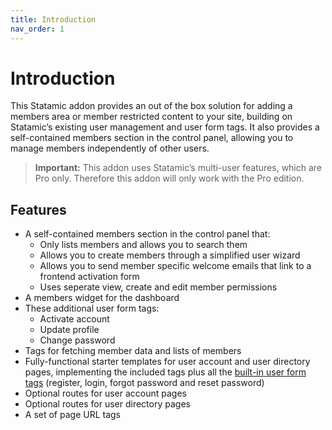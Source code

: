 ```yaml
---
title: Introduction
nav_order: 1
---
```


# Introduction

This Statamic addon provides an out of the box solution for adding a members area or member restricted content to your site, building on Statamic’s existing user management and user form tags. It also provides a self-contained members section in the control panel, allowing you to manage members independently of other users.

> **Important:** This addon uses Statamic’s multi-user features, which are Pro only. Therefore this addon will only work with the Pro edition.

## Features

* A self-contained members section in the control panel that:
	* Only lists members and allows you to search them
	* Allows you to create members through a simplified user wizard
	* Allows you to send member specific welcome emails that link to a frontend activation form
	* Uses seperate view, create and edit member permissions
* A members widget for the dashboard
* These additional user form tags:
	* Activate account
	* Update profile
	* Change password
* Tags for fetching member data and lists of members
* Fully-functional starter templates for user account and user directory pages, implementing the included tags plus all the [built-in user form tags](https://statamic.dev/reference/tags) (register, login, forgot password and reset password)
* Optional routes for user account pages
* Optional routes for user directory pages
* A set of page URL tags